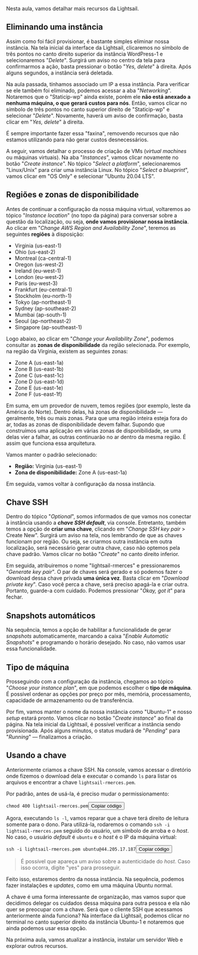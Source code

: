 <div class="formattedText" data-external-links="">
                                <p>Nesta aula, vamos detalhar mais recursos da Lightsail.</p>
<h2>Eliminando uma instância</h2>
<p>Assim como foi fácil provisionar, é bastante simples eliminar nossa instância. Na tela inicial da interface da Lightsail, clicaremos no símbolo de três pontos no canto direito superior da instância WordPress-1 e selecionaremos "<em>Delete</em>". Surgirá um aviso no centro da tela para confirmarmos a ação, basta pressionar o botão "<em>Yes, delete</em>" à direita. Após alguns segundos, a instância será deletada.</p>
<p>Na aula passada, tínhamos associado um IP a essa instância. Para verificar se ele também foi eliminado, podemos acessar a aba "<em>Networking</em>". Notaremos que o "Staticip-wp" ainda existe, porém ele <strong>não está anexado a nenhuma máquina, o que gerará custos para nós</strong>. Então, vamos clicar no símbolo de três pontos no canto superior direito de "Staticip-wp" e selecionar "<em>Delete</em>". Novamente, haverá um aviso de confirmação, basta clicar em "<em>Yes, delete</em>" à direita.</p>
<p>É sempre importante fazer essa "faxina", removendo recursos que não estamos utilizando para não gerar custos desnecessários.</p>
<p>A seguir, vamos detalhar o processo de criação de VMs (<em>virtual machines</em> ou máquinas virtuais). Na aba "<em>Instances</em>", vamos clicar novamente no botão "<em>Create instance</em>". No tópico "<em>Select a platform</em>", selecionaremos "Linux/Unix" para criar uma instância Linux. No tópico "<em>Select a blueprint</em>", vamos clicar em "OS Only" e selecionar "Ubuntu 20.04 LTS".</p>
<h2>Regiões e zonas de disponibilidade</h2>
<p>Antes de continuar a configuração da nossa máquina virtual, voltaremos ao tópico "<em>Instance location</em>" (no topo da página) para conversar sobre a questão da localização, ou seja, <strong>onde vamos provisionar nossa instância</strong>. Ao clicar em "<em>Change AWS Region and Availability Zone</em>", teremos as seguintes <strong>regiões</strong> à disposição:</p>
<ul><li>Virginia (us-east-1)</li><li>Ohio (us-east-2)</li><li>Montreal (ca-central-1)</li><li>Oregon (us-west-2)</li><li>Ireland (eu-west-1)</li><li>London (eu-west-2)</li><li>Paris (eu-west-3)</li><li>Frankfurt (eu-central-1)</li><li>Stockholm (eu-north-1)</li><li>Tokyo (ap-northeast-1)</li><li>Sydney (ap-southeast-2)</li><li>Mumbai (ap-south-1)</li><li>Seoul (ap-northeast-2)</li><li>Singapore (ap-southeast-1)</li></ul>
<p>Logo abaixo, ao clicar em "<em>Change your Availability Zone</em>", podemos consultar as <strong>zonas de disponibilidade</strong> da região selecionada. Por exemplo, na região da Virginia, existem as seguintes zonas:</p>
<ul><li>Zone A (us-east-1a)</li><li>Zone B (us-east-1b)</li><li>Zone C (us-east-1c)</li><li>Zone D (us-east-1d)</li><li>Zone E (us-east-1e)</li><li>Zone F (us-east-1f)</li></ul>
<p>Em suma, em um provedor de nuvem, temos regiões (por exemplo, leste da América do Norte). Dentro delas, há zonas de disponibilidade — geralmente, três ou mais zonas. Para que uma região inteira esteja fora do ar, todas as zonas de disponibilidade devem falhar. Supondo que construímos uma aplicação em várias zonas de disponibilidade, se uma delas vier a falhar, as outras continuarão no ar dentro da mesma região. É assim que funciona essa arquitetura.</p>
<p>Vamos manter o padrão selecionado:</p>
<ul><li><strong>Região:</strong> Virginia (us-east-1)</li><li><strong>Zona de disponibilidade:</strong> Zone A (us-east-1a)</li></ul>
<p>Em seguida, vamos voltar à configuração da nossa instância.</p>
<h2>Chave SSH</h2>
<p>Dentro do tópico "<em>Optional</em>", somos informados de que vamos nos conectar à instância usando a <strong><em>chave SSH default</em></strong>, via console. Entretanto, também temos a opção de <strong>criar uma chave</strong>, clicando em "<em>Change SSH key pair</em> &gt; Create New". Surgirá um aviso na tela, nos lembrando de que as chaves funcionam por região. Ou seja, se criarmos outra instância em outra localização, será necessário gerar outra chave, caso não optemos pela chave padrão. Vamos clicar no botão "<em>Create</em>" no canto direito inferior.</p>
<p>Em seguida, atribuiremos o nome "lightsail-rmerces" e pressionaremos "<em>Generate key pair</em>". O par de chaves será gerado e só podemos fazer o download dessa chave privada <strong>uma única vez</strong>. Basta clicar em "<em>Download private key</em>". Caso você perca a chave, será preciso apagá-la e criar outra. Portanto, guarde-a com cuidado. Podemos pressionar "<em>Okay, got it</em>" para fechar.</p>
<h2>Snapshots automáticos</h2>
<p>Na sequência, temos a opção de habilitar a funcionalidade de gerar <em>snapshots</em> automaticamente, marcando a caixa "<em>Enable Automatic Snapshots</em>" e programando o horário desejado. No caso, não vamos usar essa funcionalidade.</p>
<h2>Tipo de máquina</h2>
<p>Prosseguindo com a configuração da instância, chegamos ao tópico "<em>Choose your instance plan</em>", em que podemos escolher o <strong>tipo de máquina</strong>. É possível ordenar as opções por preço por mês, memória, processamento, capacidade de armazenamento ou de transferência.</p>
<p>Por fim, vamos manter o nome da nossa instância como "Ubuntu-1" e nosso <em>setup</em> estará pronto. Vamos clicar no botão "<em>Create instance</em>" ao final da página. Na tela inicial da Lightsail, é possível verificar a instância sendo provisionada. Após alguns minutos, o status mudará de "<em>Pending</em>" para "<em>Running</em>" — finalizamos a criação.</p>
<h2>Usando a chave</h2>
<p>Anteriormente criamos a chave SSH. Na console, vamos acessar o diretório onde fizemos o download dela e executar o comando <code>ls</code> para listar os arquivos e encontrar a chave <code>lightsail-rmerces.pem</code>.</p>
<p>Por padrão, antes de usá-la, é preciso mudar o permissionamento:</p>
<pre class="prettyprint"><code class="hljs language-bash"><span class="hljs-built_in">chmod</span> 400 lightsail-rmerces.pem</code><button type="button" class="clipit">Copiar código</button></pre><p>Agora, executando <code>ls -l</code>, vamos reparar que a chave terá direito de leitura somente para o dono. Para utilizá-la, rodaremos o comando <code>ssh -i lightsail-rmerces.pem</code> seguido do usuário, um símbolo de arroba e o <em>host</em>. No caso, o usuário <em>default</em> é <code>ubuntu</code> e o <em>host</em> é o IP da máquina virtual:</p>
<pre class="prettyprint"><code class="hljs language-css">ssh -<span class="hljs-selector-tag">i</span> lightsail-rmerces<span class="hljs-selector-class">.pem</span> ubuntu<span class="hljs-keyword">@44</span>.205.17.187</code><button type="button" class="clipit">Copiar código</button></pre><blockquote>
<p>É possível que apareça um aviso sobre a autenticidade do <em>host</em>. Caso isso ocorra, digite "yes" para prosseguir.</p>
</blockquote>
<p>Feito isso, estaremos dentro da nossa instância. Na sequência, podemos fazer instalações e <em>updates</em>, como em uma máquina Ubuntu normal.</p>
<p>A chave é uma forma interessante de organização, mas vamos supor que decidimos delegar os cuidados dessa máquina para outra pessoa e ela não quer se preocupar com a chave. Será que o cliente SSH que acessamos anteriormente ainda funciona? Na interface da Lightsail, podemos clicar no terminal no canto superior direito da instância Ubuntu-1 e notaremos que ainda podemos usar essa opção.</p>
<p>Na próxima aula, vamos atualizar a instância, instalar um servidor Web e explorar outros recursos.</p>
                        </div>